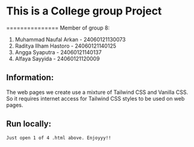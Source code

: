 # This is a College group Project
===============
Member of group 8:
1. Muhammad Naufal Arkan - 24060121130073
2. Raditya Ilham Hastoro - 24060121140125
3. Angga Syaputra 	     - 24060121140137
4. Alfaya Sayyida 	     - 24060121120009

## Information:
The web pages we create use a mixture of Tailwind CSS and Vanilla CSS.
So it requires internet access for Tailwind CSS styles to be used on web pages.

## Run locally:
``Just open 1 of 4 .html above. Enjoyyy!!``
 
